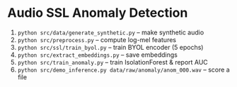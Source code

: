 # Audio SSL Anomaly Detection
1. `python src/data/generate_synthetic.py` – make synthetic audio  
2. `python src/preprocess.py` – compute log-mel features  
3. `python src/ssl/train_byol.py` – train BYOL encoder (5 epochs)  
4. `python src/extract_embeddings.py` – save embeddings  
5. `python src/train_anomaly.py` – train IsolationForest & report AUC  
6. `python src/demo_inference.py data/raw/anomaly/anom_000.wav` – score a file
